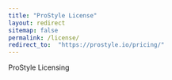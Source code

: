 ```yaml
---
title: "ProStyle License"
layout: redirect
sitemap: false
permalink: /license/
redirect_to:  "https://prostyle.io/pricing/"
---
```

ProStyle Licensing